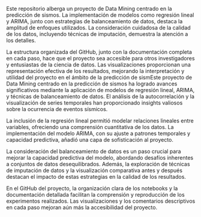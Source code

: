 Este repositorio alberga un proyecto de Data Mining centrado en la predicción de sismos. La implementación de modelos como regresión lineal y ARIMA, junto con estrategias de balanceamiento de datos, destaca la amplitud de enfoques utilizados. La consideración cuidadosa de la calidad de los datos, incluyendo técnicas de imputación, demuestra la atención a los detalles.

La estructura organizada del GitHub, junto con la documentación completa en cada paso, hace que el proyecto sea accesible para otros investigadores y entusiastas de la ciencia de datos. Las visualizaciones proporcionan una representación efectiva de los resultados, mejorando la interpretación y utilidad del proyecto en el ámbito de la predicción de sismEste proyecto de Data Mining centrado en la predicción de sismos ha logrado avances significativos mediante la aplicación de modelos de 
regresión lineal, ARIMA, y técnicas de balanceamiento de datos. El análisis de la autocorrelación y la visualización de series temporales 
han proporcionado insights valiosos sobre la ocurrencia de eventos sísmicos.

La inclusión de la regresión lineal permitió modelar relaciones lineales entre variables, ofreciendo una comprensión cuantitativa de los datos.
La implementación del modelo ARIMA, con su ajuste a patrones temporales y capacidad predictiva, añadió una capa de sofisticación al proyecto.

La consideración del balanceamiento de datos es un paso crucial para mejorar la capacidad predictiva del modelo, abordando desafíos inherentes a 
conjuntos de datos desequilibrados. Además, la exploración de técnicas de imputación de datos y la visualización comparativa antes y después
destacan el impacto de estas estrategias en la calidad de los resultados.

En el GitHub del proyecto, la organización clara de los notebooks y la documentación detallada facilitan la comprensión y 
reproducción de los experimentos realizados. Las visualizaciones y los comentarios descriptivos en cada paso mejoran aún más la 
accesibilidad del proyecto.
